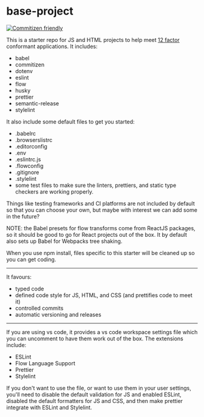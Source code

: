 # base-project

[![Commitizen friendly](https://img.shields.io/badge/commitizen-friendly-brightgreen.svg)](http://commitizen.github.io/cz-cli/)

This is a starter repo for JS and HTML projects to help meet [12 factor](https://12factor.net/) conformant applications. It includes:

* babel
* commitizen
* dotenv
* eslint
* flow
* husky
* prettier
* semantic-release
* stylelint

It also include some default files to get you started:

* .babelrc
* .browserslistrc
* .editorconfig
* .env
* .eslintrc.js
* .flowconfig
* .gitignore
* .stylelint
* some test files to make sure the linters, prettiers, and static type checkers are working properly.

Things like testing frameworks and CI platforms are not included by default so that you can choose your own, but maybe with interest we can add some in the future?

NOTE: the Babel presets for flow transforms come from ReactJS packages, so it should be good to go for React projects out of the box. It by default also sets up Babel for Webpacks tree shaking.

When you use npm install, files specific to this starter will be cleaned up so you can get coding.

---

It favours:

* typed code
* defined code style for JS, HTML, and CSS (and prettifies code to meet it)
* controlled commits
* automatic versioning and releases

---

If you are using vs code, it provides a vs code workspace settings file which you can uncomment to have them work out of the box. The extensions include:

* ESLint
* Flow Language Support
* Prettier
* Stylelint

If you don't want to use the file, or want to use them in your user settings, you'll need to disable the default validation for JS and enabled ESLint, disabled the default formatters for JS and CSS, and then make prettier integrate with ESLint and Stylelint.
